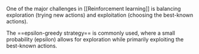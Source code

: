 One of the major challenges in [[Reinforcement learning]] is balancing exploration (trying new actions) and exploitation (choosing the best-known actions). 

The ==epsilon-greedy strategy== is commonly used, where a small probability (epsilon) allows for exploration while primarily exploiting the best-known actions.